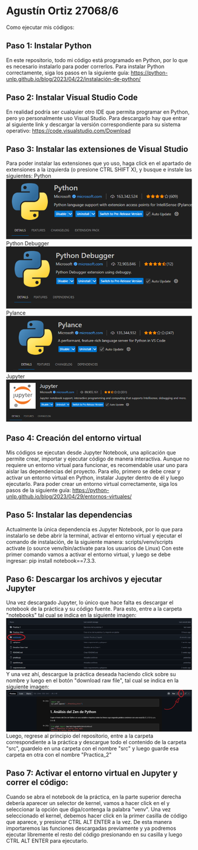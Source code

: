 # Agustín Ortiz  27068/6
Como ejecutar mis códigos:
## Paso 1: Instalar Python
En este repositorio, todo mi código está programado en Python, por lo que es necesario instalarlo para poder correrlos.
Para instalar Python correctamente, siga los pasos en la siguiente guía: https://python-unlp.github.io/blog/2023/04/22/instalación-de-python/
## Paso 2: Instalar Visual Studio Code
En realidad podría ser cualquier otro IDE que permita programar en Python, pero yo personalmente uso Visual Studio.
Para descargarlo hay que entrar al siguiente link y descargar la versión correspondiente para su sistema operativo: https://code.visualstudio.com/Download
## Paso 3: Instalar las extensiones de Visual Studio
Para poder instalar las extensiones que yo uso, haga click en el apartado de extensiones a la izquierda (o presione CTRL SHIFT X), y busque e instale las siguientes:
Python![alt text](image-1.png)
Python Debugger ![alt text](image-2.png)
Pylance![alt text](image.png)
Jupyter![alt text](image-5.png)
## Paso 4: Creación del entorno virtual
Mis códigos se ejecutan desde Jupyter Notebook, una aplicación que permite crear, importar y ejecutar código de manera interactiva. Aunque no requiere un entorno virtual para funcionar, es recomendable usar uno para aislar las dependencias del proyecto. Para ello, primero se debe crear y activar un entorno virtual en Python, instalar Jupyter dentro de él y luego ejecutarlo.
Para poder crear un entorno virtual correctamente, siga los pasos de la siguiente guía: https://python-unlp.github.io/blog/2023/04/29/entornos-virtuales/
## Paso 5: Instalar las dependencias
Actualmente la única dependencia es Jupyter Notebook, por lo que para instalarlo se debe abrir la terminal, activar el entorno virtual y ejecutar el comando de instalación, de la siguiente manera:
scripts/venv/scripts activate (o source venv/bin/activate para los usuarios de Linux)
Con este primer comando vamos a activar el entorno virtual, y luego se debe ingresar:
pip install notebook==7.3.3.
## Paso 6: Descargar los archivos y ejecutar Jupyter
Una vez descargado Jupyter, lo único que hace falta es descargar el notebook de la práctica y su código fuente. Para esto, entre a la carpeta "notebooks" tal cual se indica en la siguiente imagen:
![alt text](image-3.png)
Y una vez ahí, descargue la práctica deseada haciendo click sobre su nombre y luego en el botón "download raw file", tal cual se indica en la siguiente imagen:
![alt text](image-4.png)
Luego, regrese al principio del repositorio, entre a la carpeta correspondiente a la práctica y descargue todo el contenido de la carpeta "src", guardelo en una carpeta con el nombre "src" y luego guarde esa carpeta en otra con el nombre "Practica_2"
## Paso 7: Activar el entorno virtual en Jupyter y correr el código:
Cuando se abra el notebook de la práctica, en la parte superior derecha debería aparecer un selector de kernel, vamos a hacer click en el y seleccionar la opción que diga/contenga la palabra "venv".
Una vez seleccionado el kernel, debemos hacer click en la primer casilla de código que aparece, y presionar CTRL ALT ENTER a la vez. De esta manera importaremos las funciones descargadas previamente y ya podremos ejecutar libremente el resto del código presionando en su casilla y luego CTRL ALT ENTER para ejecutarlo.
